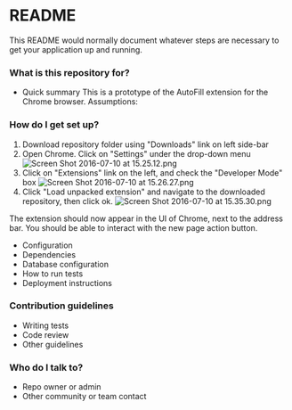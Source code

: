 # README #

This README would normally document whatever steps are necessary to get your application up and running.

### What is this repository for? ###

* Quick summary
This is a prototype of the AutoFill extension for the Chrome browser.
Assumptions:

### How do I get set up? ###

1. Download repository folder using "Downloads" link on left side-bar
2. Open Chrome. Click on "Settings" under the drop-down menu
![Screen Shot 2016-07-10 at 15.25.12.png](https://bitbucket.org/repo/Xa8Xjg/images/3110307171-Screen%20Shot%202016-07-10%20at%2015.25.12.png)
3. Click on "Extensions" link on the left, and check the "Developer Mode" box
![Screen Shot 2016-07-10 at 15.26.27.png](https://bitbucket.org/repo/Xa8Xjg/images/1061228553-Screen%20Shot%202016-07-10%20at%2015.26.27.png)
4. Click "Load unpacked extension" and navigate to the downloaded repository, then click ok.
![Screen Shot 2016-07-10 at 15.35.30.png](https://bitbucket.org/repo/Xa8Xjg/images/3269444388-Screen%20Shot%202016-07-10%20at%2015.35.30.png)

The extension should now appear in the UI of Chrome, next to the address bar. You should be able to interact with the new page action button. 

* Configuration
* Dependencies
* Database configuration
* How to run tests
* Deployment instructions

### Contribution guidelines ###

* Writing tests
* Code review
* Other guidelines

### Who do I talk to? ###

* Repo owner or admin
* Other community or team contact